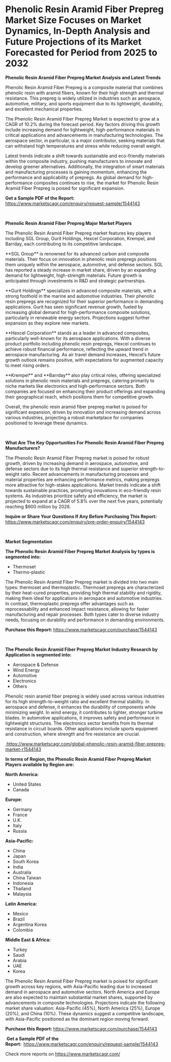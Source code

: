 <p><h1>Phenolic Resin Aramid Fiber Prepreg Market Size Focuses on Market Dynamics, In-Depth Analysis and Future Projections of its Market Forecasted for Period from 2025 to 2032</h1></p><p><strong>Phenolic Resin Aramid Fiber Prepreg Market Analysis and Latest Trends</strong></p>
<p><p>Phenolic Resin Aramid Fiber Prepreg is a composite material that combines phenolic resin with aramid fibers, known for their high strength and thermal resistance. This prepreg is widely utilized in industries such as aerospace, automotive, military, and sports equipment due to its lightweight, durability, and excellent mechanical properties. </p><p>The Phenolic Resin Aramid Fiber Prepreg Market is expected to grow at a CAGR of 10.2% during the forecast period. Key factors driving this growth include increasing demand for lightweight, high-performance materials in critical applications and advancements in manufacturing technologies. The aerospace sector, in particular, is a major contributor, seeking materials that can withstand high temperatures and stress while reducing overall weight. </p><p>Latest trends indicate a shift towards sustainable and eco-friendly materials within the composite industry, pushing manufacturers to innovate and develop greener alternatives. Additionally, the integration of smart materials and manufacturing processes is gaining momentum, enhancing the performance and applicability of prepregs. As global demand for high-performance composites continues to rise, the market for Phenolic Resin Aramid Fiber Prepreg is poised for significant expansion.</p></p>
<p><strong>Get a Sample PDF of the Report:&nbsp;</strong> <a href="https://www.marketscagr.com/enquiry/request-sample/1544143?utm_campaign=3506&utm_medium=2&utm_source=Github&utm_content=ia&utm_term=02042025&utm_id=phenolic-resin-aramid-fiber-prepreg">https://www.marketscagr.com/enquiry/request-sample/1544143</a></p>
<p>&nbsp;</p>
<p><strong>Phenolic Resin Aramid Fiber Prepreg Major Market Players</strong></p>
<p><p>The Phenolic Resin Aramid Fiber Prepreg market features key players including SGL Group, Gurit Holdings, Hexcel Corporation, Krempel, and Barrday, each contributing to its competitive landscape.</p><p>**SGL Group** is renowned for its advanced carbon and composite materials. Their focus on innovation in phenolic resin prepregs positions them uniquely within the aerospace, automotive, and defense sectors. SGL has reported a steady increase in market share, driven by an expanding demand for lightweight, high-strength materials. Future growth is anticipated through investments in R&D and strategic partnerships.</p><p>**Gurit Holdings** specializes in advanced composite materials, with a strong foothold in the marine and automotive industries. Their phenolic resin prepregs are recognized for their superior performance in demanding applications. Gurit has seen significant revenue growth, fueled by increasing global demand for high-performance composite solutions, particularly in renewable energy sectors. Projections suggest further expansion as they explore new markets.</p><p>**Hexcel Corporation** stands as a leader in advanced composites, particularly well-known for its aerospace applications. With a diverse product portfolio including phenolic resin prepregs, Hexcel continues to achieve robust financial performance, reflecting the upward trend in aerospace manufacturing. As air travel demand increases, Hexcel’s future growth outlook remains positive, with expectations for augmented capacity to meet rising orders.</p><p>**Krempel** and **Barrday** also play critical roles, offering specialized solutions in phenolic resin materials and prepregs, catering primarily to niche markets like electronics and high-performance sectors. Both companies are focused on enhancing their product offerings and expanding their geographical reach, which positions them for competitive growth.</p><p>Overall, the phenolic resin aramid fiber prepreg market is poised for significant expansion, driven by innovation and increasing demand across various industries, projecting a robust marketplace for companies positioned to leverage these dynamics.</p></p>
<p>&nbsp;</p>
<p><strong>What Are The Key Opportunities For Phenolic Resin Aramid Fiber Prepreg Manufacturers?</strong></p>
<p><p>The Phenolic Resin Aramid Fiber Prepreg market is poised for robust growth, driven by increasing demand in aerospace, automotive, and defense sectors due to its high thermal resistance and superior strength-to-weight ratio. Recent advancements in manufacturing processes and material properties are enhancing performance metrics, making prepregs more attractive for high-stakes applications. Market trends indicate a shift towards sustainable practices, prompting innovations in eco-friendly resin systems. As industries prioritize safety and efficiency, the market is projected to expand at a CAGR of 5.8% over the next five years, potentially reaching $600 million by 2028.</p></p>
<p><strong>Inquire or Share Your Questions If Any Before Purchasing This Report:</strong> <a href="https://www.marketscagr.com/enquiry/pre-order-enquiry/1544143?utm_campaign=3506&utm_medium=2&utm_source=Github&utm_content=ia&utm_term=02042025&utm_id=phenolic-resin-aramid-fiber-prepreg">https://www.marketscagr.com/enquiry/pre-order-enquiry/1544143</a></p>
<p>&nbsp;</p>
<p><strong>Market Segmentation</strong></p>
<p><strong>The Phenolic Resin Aramid Fiber Prepreg Market Analysis by types is segmented into:</strong></p>
<p><ul><li>Thermoset</li><li>Thermo-plastic</li></ul></p>
<p><p>The Phenolic Resin Aramid Fiber Prepreg market is divided into two main types: thermoset and thermoplastic. Thermoset prepregs are characterized by their heat-cured properties, providing high thermal stability and rigidity, making them ideal for applications in aerospace and automotive industries. In contrast, thermoplastic prepregs offer advantages such as reprocessability and enhanced impact resistance, allowing for faster manufacturing and repair processes. Both types cater to diverse industry needs, focusing on durability and performance in demanding environments.</p></p>
<p><strong>Purchase this Report:&nbsp;</strong><a href="https://www.marketscagr.com/purchase/1544143?utm_campaign=3506&utm_medium=2&utm_source=Github&utm_content=ia&utm_term=02042025&utm_id=phenolic-resin-aramid-fiber-prepreg">https://www.marketscagr.com/purchase/1544143</a></p>
<p>&nbsp;</p>
<p><strong>The Phenolic Resin Aramid Fiber Prepreg Market Industry Research by Application is segmented into:</strong></p>
<p><ul><li>Aerospace & Defense</li><li>Wind Energy</li><li>Automotive</li><li>Electronics</li><li>Others</li></ul></p>
<p><p>Phenolic resin aramid fiber prepreg is widely used across various industries for its high strength-to-weight ratio and excellent thermal stability. In aerospace and defense, it enhances the durability of components while minimizing weight. In wind energy, it contributes to lighter, stronger turbine blades. In automotive applications, it improves safety and performance in lightweight structures. The electronics sector benefits from its thermal resistance in circuit boards. Other applications include sports equipment and construction, where strength and fire resistance are crucial.</p></p>
<p><a href="https://www.marketscagr.com/global-phenolic-resin-aramid-fiber-prepreg-market-r1544143?utm_campaign=3506&utm_medium=2&utm_source=Github&utm_content=ia&utm_term=02042025&utm_id=phenolic-resin-aramid-fiber-prepreg">&nbsp;https://www.marketscagr.com/global-phenolic-resin-aramid-fiber-prepreg-market-r1544143</a></p>
<p><strong>In terms of Region, the Phenolic Resin Aramid Fiber Prepreg Market Players available by Region are:</strong></p>
<p>
    <p> <strong> North America: </strong>
        <ul>
            <li>United States</li>
            <li>Canada</li>
        </ul>
        </p> 
    <p> <strong> Europe: </strong>
        <ul>
            <li>Germany</li>
            <li>France</li>
            <li>U.K.</li>
            <li>Italy</li>
            <li>Russia</li>
        </ul>
        </p> 
    <p> <strong> Asia-Pacific: </strong>
        <ul>
            <li>China</li>
            <li>Japan</li>
            <li>South Korea</li>
            <li>India</li>
            <li>Australia</li>
            <li>China Taiwan</li>
            <li>Indonesia</li>
            <li>Thailand</li>
            <li>Malaysia</li>
        </ul>
        </p> 
    <p> <strong> Latin America: </strong>
        <ul>
            <li>Mexico</li>
            <li>Brazil</li>
            <li>Argentina Korea</li>
            <li>Colombia</li>
        </ul>
        </p> 
    <p> <strong> Middle East & Africa: </strong>
        <ul>
            <li>Turkey</li>
            <li>Saudi</li>
            <li>Arabia</li>
            <li>UAE</li>
            <li>Korea</li>
        </ul>
    </p>
    </p>
<p><p>The Phenolic Resin Aramid Fiber Prepreg market is poised for significant growth across key regions, with Asia-Pacific leading due to increased demand in aerospace and automotive sectors. North America and Europe are also expected to maintain substantial market shares, supported by advancements in composite technologies. Projections indicate the following market share valuation: Asia-Pacific (45%), North America (25%), Europe (20%), and China (10%). These dynamics suggest a competitive landscape, with Asia-Pacific positioned as the dominant region moving forward.</p></p>
<p><strong>Purchase this Report: </strong><a href="https://www.marketscagr.com/purchase/1544143?utm_campaign=3506&utm_medium=2&utm_source=Github&utm_content=ia&utm_term=02042025&utm_id=phenolic-resin-aramid-fiber-prepreg">https://www.marketscagr.com/purchase/1544143</a></p>
<p>&nbsp;<strong>Get a Sample PDF of the Report:&nbsp;&nbsp;</strong><a href="https://www.marketscagr.com/enquiry/request-sample/1544143?utm_campaign=3506&utm_medium=2&utm_source=Github&utm_content=ia&utm_term=02042025&utm_id=phenolic-resin-aramid-fiber-prepreg">https://www.marketscagr.com/enquiry/request-sample/1544143</a></p>
<p><strong></strong></p>
<p>Check more reports on <a href="https://www.marketscagr.com/?utm_campaign=3506&utm_medium=2&utm_source=Github&utm_content=ia&utm_term=02042025&utm_id=phenolic-resin-aramid-fiber-prepreg">https://www.marketscagr.com/</a></p>